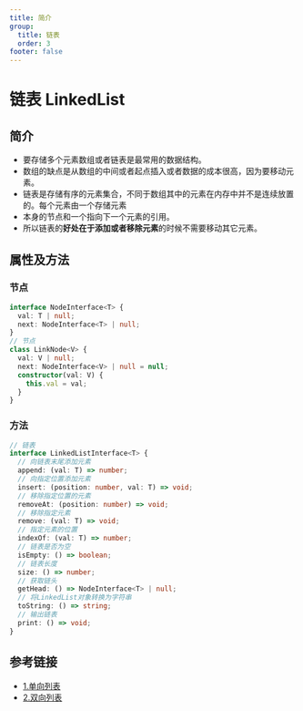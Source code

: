 ```yaml
---
title: 简介
group:
  title: 链表
  order: 3
footer: false
---
```


# 链表 LinkedList

## 简介

- 要存储多个元素数组或者链表是最常用的数据结构。
- 数组的缺点是从数组的中间或者起点插入或者数据的成本很高，因为要移动元素。
- 链表是存储有序的元素集合，不同于数组其中的元素在内存中并不是连续放置的。每个元素由一个存储元素
- 本身的节点和一个指向下一个元素的引用。
- 所以链表的**好处在于添加或者移除元素**的时候不需要移动其它元素。

## 属性及方法

### 节点

```typescript
interface NodeInterface<T> {
  val: T | null;
  next: NodeInterface<T> | null;
}
// 节点
class LinkNode<V> {
  val: V | null;
  next: NodeInterface<V> | null = null;
  constructor(val: V) {
    this.val = val;
  }
}
```

### 方法

```typescript
// 链表
interface LinkedListInterface<T> {
  // 向链表末尾添加元素
  append: (val: T) => number;
  // 向指定位置添加元素
  insert: (position: number, val: T) => void;
  // 移除指定位置的元素
  removeAt: (position: number) => void;
  // 移除指定元素
  remove: (val: T) => void;
  // 指定元素的位置
  indexOf: (val: T) => number;
  // 链表是否为空
  isEmpty: () => boolean;
  // 链表长度
  size: () => number;
  // 获取链头
  getHead: () => NodeInterface<T> | null;
  // 将LinkedList对象转换为字符串
  toString: () => string;
  // 输出链表
  print: () => void;
}
```

## 参考链接

- [1.单向列表](/foundation/linked-list/list-1-single)
- [2.双向列表](/foundation/linked-list/list-2-doubly)
